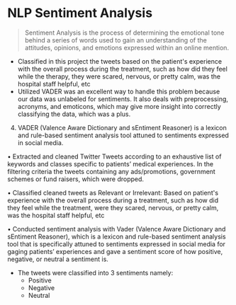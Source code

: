 # NLP Sentiment Analysis
 > Sentiment Analysis is the process of determining the emotional tone behind a series of words used to gain an understanding of the attitudes, opinions, and emotions expressed within an online mention.
* Classified in this project the tweets based on the patient's experience with the overall process during the treatment, such as how did they feel while the therapy, they were scared, nervous, or pretty calm, was the hospital staff helpful, etc
* Utilized VADER was an excellent way to handle this problem because our data was unlabeled for sentiments. It also deals with preprocessing, acronyms, and emoticons, which may give more insight into correctly classifying the data, which was a plus.
4. VADER (Valence Aware Dictionary and sEntiment Reasoner) is a lexicon and rule-based sentiment analysis tool attuned to sentiments expressed in social media.

• Extracted and cleaned Twitter Tweets according to an exhaustive list of
keywords and classes specific to patients’ medical experiences. In the filtering criteria the tweets containing any ads/promotions, government schemes or fund raisers, which were dropped.

• Classified cleaned tweets as Relevant or Irrelevant: Based on patient's experience with the overall process during a treatment, such as how did they feel while the treatment, were they scared, nervous, or pretty calm, was the hospital staff helpful, etc

• Conducted sentiment analysis with Vader (Valence Aware Dictionary and sEntiment Reasoner), which is a lexicon and rule-based sentiment analysis tool that is specifically attuned to sentiments expressed in social media for gaging patients’ experiences and gave a sentiment score of how positive, negative, or neutral a sentiment is.

* The tweets were classified into 3 sentiments namely:
  * Positive
  * Negative
  * Neutral 
